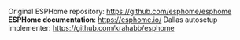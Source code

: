 Original ESPHome repository: https://github.com/esphome/esphome
**ESPHome documentation**: https://esphome.io/
Dallas autosetup implementer: https://github.com/krahabb/esphome
